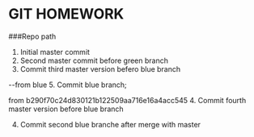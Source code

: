 # GIT HOMEWORK

###Repo path

1. Initial master commit
2. Second master commit before green branch
3. Commit third master version befero blue branch

--from blue
5. Commit blue branch;

from b290f70c24d830121b122509aa716e16a4acc545
4. Commit fourth master version before blue branch

4. Commit second blue branche after merge with master
